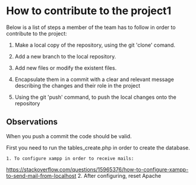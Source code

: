 # How to contribute to the project1

Below is a list of steps a member of the team has to follow in order to contribute to the project:

1. Make a local copy of the repository, using the git 'clone' comand.

2. Add a new branch to the local repository.

3. Add new files or modify the existent files.

4. Encapsulate them in a commit with a clear and relevant message describing  the changes and their role in the project

5. Using the git 'push' command, to push the local changes onto the repository

## Observations

When you push a commit the code should be valid.

First you need to run the tables_create.php in order to create the database.

	1. To configure xampp in order to receive mails:
https://stackoverflow.com/questions/15965376/how-to-configure-xampp-to-send-mail-from-localhost
	2. After configuring, reset Apache